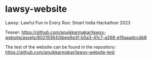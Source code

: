 # lawsy-website
Lawsy: Lawful Fun in Every Run: Smart India Hackathon 2023

Teaser:
https://github.com/anujkkarmakar/lawsy-website/assets/80219364/bbee9a3f-b5a3-41c7-a268-e19aaadccdb8

The test of the website can be found in the repository: https://github.com/anujkkarmakar/lawsy-website-test
